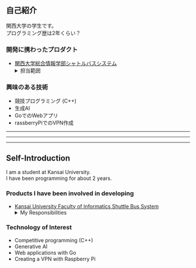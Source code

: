 ## 自己紹介
関西大学の学生です。  
プログラミング歴は2年くらい？
### 開発に携わったプロダクト
- [関西大学総合情報学部シャトルバスシステム](https://shuttlebus.kutc.kansai-u.ac.jp/)
        <details><summary>担当範囲</summary>
            - 管理者サイドの画面  
            - 統計情報の表示  
            - アカウント削除機能  
            - 予約システムのひな型作成  
        </details>

### 興味のある技術
- 競技プログラミング (C++)
- 生成AI
- GoでのWebアプリ
- rassberryPiでのVPN作成

---
***
---

## Self-Introduction
I am a student at Kansai University.  
I have been programming for about 2 years.
### Products I have been involved in developing
- [Kansai University Faculty of Informatics Shuttle Bus System](https://shuttlebus.kutc.kansai-u.ac.jp/)
        <details><summary>My Responsibilities</summary>
            - Administrator side screen  
            - Display of statistical information  
            - Account deletion function  
            - Creating a prototype of the reservation system  
        </details>

### Technology of Interest
- Competitive programming (C++)
- Generative AI
- Web applications with Go
- Creating a VPN with Raspberry Pi


<!--
**togasu/togasu** is a ✨ _special_ ✨ repository because its `README.md` (this file) appears on your GitHub profile.

Here are some ideas to get you started:

- 🔭 I’m currently working on ...
- 🌱 I’m currently learning ...
- 👯 I’m looking to collaborate on ...
- 🤔 I’m looking for help with ...
- 💬 Ask me about ...
- 📫 How to reach me: ...
- 😄 Pronouns: ...
- ⚡ Fun fact: ...
-->
